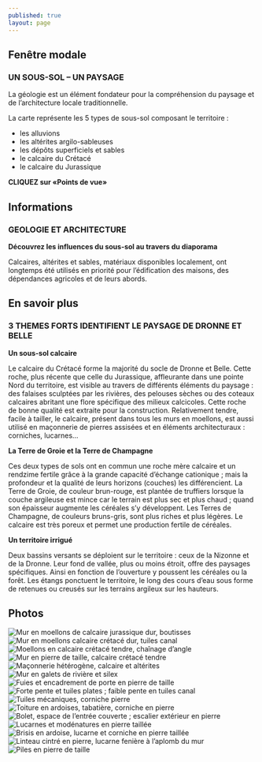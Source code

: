 ```yaml
---
published: true
layout: page
---
```


## Fenêtre modale

### UN SOUS-SOL – UN PAYSAGE

La géologie est un élément fondateur pour la compréhension du paysage et de l’architecture locale traditionnelle.

La carte représente les 5 types de sous-sol composant le territoire :

- les alluvions
- les altérites argilo-sableuses
- les dépôts superficiels et sables
- le calcaire du Crétacé
- le calcaire du Jurassique

**CLIQUEZ sur «Points de vue»**

## Informations

### GEOLOGIE ET ARCHITECTURE

**Découvrez les influences du sous-sol au travers du diaporama**

Calcaires, altérites et sables, matériaux disponibles localement, ont longtemps été utilisés en priorité pour l’édification des maisons, des dépendances agricoles et de leurs abords.

## En savoir plus

### 3 THEMES FORTS IDENTIFIENT LE PAYSAGE DE DRONNE ET BELLE

**Un sous-sol calcaire**

Le calcaire du Crétacé forme la majorité du socle de Dronne et Belle. Cette roche, plus récente que celle du Jurassique, affleurante dans une pointe Nord du territoire, est visible au travers de différents éléments du paysage : des falaises sculptées par les rivières, des pelouses sèches ou des coteaux calcaires abritant une flore spécifique des milieux calcicoles. Cette roche de bonne qualité est extraite pour la construction. Relativement tendre, facile à tailler, le calcaire, présent dans tous les murs en moellons, est aussi utilisé en maçonnerie de pierres assisées et en éléments architecturaux : corniches, lucarnes…

**La Terre de Groie et la Terre de Champagne**

Ces deux types de sols ont en commun une roche mère calcaire et un rendzime fertile grâce à la grande capacité d’échange cationique ; mais la profondeur et la qualité de leurs horizons (couches) les différencient. La Terre de Groie, de couleur brun-rouge, est plantée de truffiers lorsque la couche argileuse est mince car le terrain est plus sec et plus chaud ; quand son épaisseur augmente les céréales s’y développent. Les Terres de Champagne, de couleurs bruns-gris, sont plus riches et plus légères. Le calcaire est très poreux et permet une production fertile de céréales.

**Un territoire irrigué**

Deux bassins versants se déploient sur le territoire : ceux de la Nizonne et de la Dronne. Leur fond de vallée, plus ou moins étroit, offre des paysages spécifiques. Ainsi en fonction de l’ouverture y poussent les céréales ou la forêt. Les étangs ponctuent le territoire, le long des cours d’eau sous forme de retenues ou creusés sur les terrains argileux sur les hauteurs.

## Photos

![Mur en moellons de calcaire jurassique dur, boutisses]({{site.baseurl}}/data/images/16/geographie/16_GEO_01.jpg)
![Mur en moellons calcaire crétacé dur, tuiles canal]({{site.baseurl}}/data/images/16/geographie/16_GEO_02.jpg)
![Moellons en calcaire crétacé tendre, chaînage d’angle]({{site.baseurl}}/data/images/16/geographie/16_GEO_03.jpg)
![Mur en pierre de taille, calcaire crétacé tendre]({{site.baseurl}}/data/images/16/geographie/16_GEO_04.jpg)
![Maçonnerie hétérogène, calcaire et altérites]({{site.baseurl}}/data/images/16/geographie/16_GEO_05.jpg)
![Mur en galets de rivière et silex]({{site.baseurl}}/data/images/16/geographie/16_GEO_06.jpg)
![Fuies et encadrement de porte en pierre de taille]({{site.baseurl}}/data/images/16/geographie/16_GEO_07.jpg)
![Forte pente et tuiles plates ; faible pente en tuiles canal]({{site.baseurl}}/data/images/16/geographie/16_GEO_08.jpg)
![Tuiles mécaniques, corniche pierre]({{site.baseurl}}/data/images/16/geographie/16_GEO_09.jpg)
![Toiture en ardoises, tabatière, corniche en pierre]({{site.baseurl}}/data/images/16/geographie/16_GEO_10.jpg)
![Bolet, espace de l’entrée couverte ; escalier extérieur en pierre]({{site.baseurl}}/data/images/16/geographie/16_GEO_11.jpg)
![Lucarnes et modénatures en pierre taillée]({{site.baseurl}}/data/images/16/geographie/16_GEO_12.jpg)
![Brisis en ardoise, lucarne et corniche en pierre taillée]({{site.baseurl}}/data/images/16/geographie/16_GEO_13.jpg)
![Linteau cintré en pierre, lucarne fenière à l’aplomb du mur]({{site.baseurl}}/data/images/16/geographie/16_GEO_14.jpg)
![Piles en pierre de taille]({{site.baseurl}}/data/images/16/geographie/16_GEO_15.jpg)
